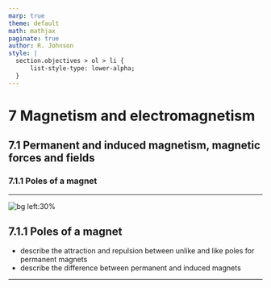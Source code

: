 ```yaml
---
marp: true
theme: default
math: mathjax
paginate: true
author: R. Johnson
style: |
  section.objectives > ol > li {
      list-style-type: lower-alpha;
  }
---
```


# 7 Magnetism and electromagnetism
## 7.1 Permanent and induced magnetism, magnetic forces and fields
### 7.1.1 Poles of a magnet

---

<!-- _class: objectives -->

![bg left:30%](https://images.unsplash.com/photo-1492962827063-e5ea0d8c01f5?ixlib=rb-4.0.3&ixid=MnwxMjA3fDB8MHxwaG90by1wYWdlfHx8fGVufDB8fHx8&auto=format&fit=crop&w=2121&q=80)
## 7.1.1 Poles of a magnet


- describe the attraction and repulsion between unlike and like poles for permanent magnets
- describe the difference between permanent and induced magnets



---